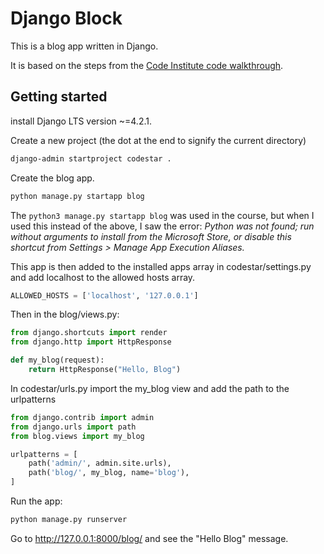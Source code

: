 # Django Block

This is a blog app written in Django.

It is based on the steps from the [Code Institute code walkthrough](https://github.com/Code-Institute-Solutions/blog/tree/main/01_getting_set_up/01_create_project_app).

## Getting started

install Django LTS version ~=4.2.1.

Create a new project (the dot at the end to signify the current directory)

```sh
django-admin startproject codestar .
```

Create the blog app.

```sh
python manage.py startapp blog
```

The ```python3 manage.py startapp blog``` was used in the course, but when I used this instead of the above, I saw the error: *Python was not found; run without arguments to install from the Microsoft Store, or disable this shortcut from Settings > Manage App Execution Aliases.*

This app is then added to the installed apps array in codestar/settings.py and add localhost to the allowed hosts array.

```py
ALLOWED_HOSTS = ['localhost', '127.0.0.1']
```

Then in the blog/views.py:

```py
from django.shortcuts import render
from django.http import HttpResponse

def my_blog(request):
    return HttpResponse("Hello, Blog")
```

In codestar/urls.py import the my_blog view and add the path to the urlpatterns

```py
from django.contrib import admin
from django.urls import path
from blog.views import my_blog

urlpatterns = [
    path('admin/', admin.site.urls),
    path('blog/', my_blog, name='blog'),
]
```

Run the app:

```sh
python manage.py runserver
```

Go to http://127.0.0.1:8000/blog/ and see the "Hello Blog" message.
